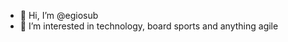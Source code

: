 - 👋 Hi, I’m @egiosub
- 👀 I’m interested in technology, board sports and anything agile 
<!---
egiosub/egiosub is a ✨ special ✨ repository because its `README.md` (this file) appears on your GitHub profile.
You can click the Preview link to take a look at your changes.
--->
